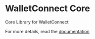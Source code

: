 # WalletConnect Core

Core Library for WalletConnect

For more details, read the [documentation](https://docs.walletconnect.org)
